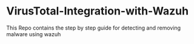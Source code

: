 # VirusTotal-Integration-with-Wazuh
This Repo contains the step by step guide for detecting and removing malware using wazuh 
